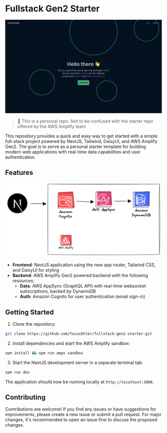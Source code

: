 # Fullstack Gen2 Starter

![homepage](./homepage.png)

> 🚨 This is a personal repo. Not to be confused with the starter repo offered by the AWS Amplify team

This repository provides a quick and easy way to get started with a simple full-stack project powered by NextJS, Tailwind, DaisyUI, and AWS Amplify Gen2. The goal is to serve as a personal starter template for building modern web applications with real-time data capabilities and user authentication.

## Features

![arch-diagram](./simple-arch-diagram.png)

- **Frontend**: NextJS application using the new app router, Tailwind CSS, and DaisyUI for styling
- **Backend**: AWS Amplify Gen2 powered backend with the following resources:
  - **Data**: AWS AppSync (GraphQL API) with real-time websocket subscriptions, backed by DynamoDB
  - **Auth**: Amazon Cognito for user authentication (email sign-in)

## Getting Started

1. Clone the repository:

```sh
git clone https://github.com/focusOtter/fullstack-gen2-starter.git
```

2. Install dependencies and start the AWS Amplify sandbox:

```sh
npm install && npm run ampx sandbox
```

3. Start the NextJS development server in a separate terminal tab:

```sh
npm run dev
```

The application should now be running locally at `http://localhost:3000`.

## Contributing

Contributions are welcome! If you find any issues or have suggestions for improvements, please create a new issue or submit a pull request. For major changes, it's recommended to open an issue first to discuss the proposed changes.
